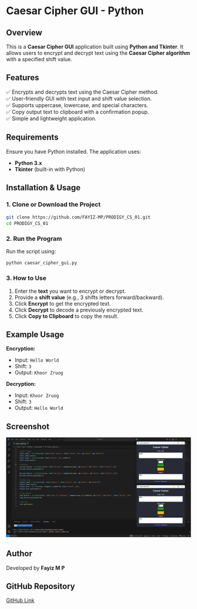 # Caesar Cipher GUI - Python

## Overview
This is a **Caesar Cipher GUI** application built using **Python and Tkinter**. It allows users to encrypt and decrypt text using the **Caesar Cipher algorithm** with a specified shift value.

## Features
✅ Encrypts and decrypts text using the Caesar Cipher method.  
✅ User-friendly GUI with text input and shift value selection.  
✅ Supports uppercase, lowercase, and special characters.  
✅ Copy output text to clipboard with a confirmation popup.  
✅ Simple and lightweight application.

## Requirements
Ensure you have Python installed. The application uses:
- **Python 3.x**
- **Tkinter** (built-in with Python)

## Installation & Usage
### 1. Clone or Download the Project
```bash
git clone https://github.com/FAYIZ-MP/PRODIGY_CS_01.git
cd PRODIGY_CS_01
```

### 2. Run the Program
Run the script using:
```bash
python caesar_cipher_gui.py
```

### 3. How to Use
1. Enter the **text** you want to encrypt or decrypt.
2. Provide a **shift value** (e.g., 3 shifts letters forward/backward).
3. Click **Encrypt** to get the encrypted text.
4. Click **Decrypt** to decode a previously encrypted text.
5. Click **Copy to Clipboard** to copy the result.

## Example Usage
**Encryption:**  
- Input: `Hello World`
- Shift: `3`
- Output: `Khoor Zruog`

**Decryption:**  
- Input: `Khoor Zruog`
- Shift: `3`
- Output: `Hello World`

## Screenshot
![Caesar Cipher GUI](screenshot.png)

## Author
Developed by **Fayiz M P** 

## GitHub Repository
[GitHub Link](https://github.com/FAYIZ-MP/PRODIGY_CS_01)

